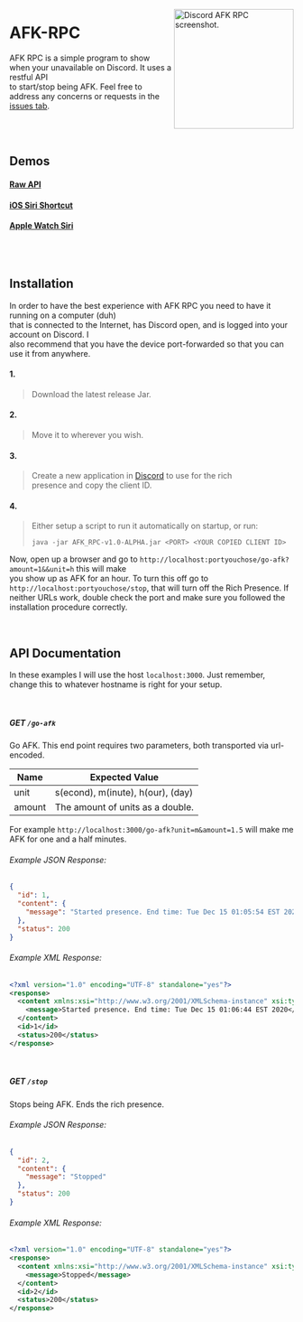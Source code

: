 <img src="https://afk.tvanderb.dev/media/Screenshot.jpeg" align="right"
     alt="Discord AFK RPC screenshot." width="212">

# AFK-RPC  

AFK RPC is a simple program to show when your unavailable on Discord. It uses a restful API  
to start/stop being AFK. Feel free to address any concerns or requests in the [issues tab](https://github.com/Tvanderb/AFK-RPC/issues).

<br />
<br />

## Demos

#### [Raw API](https://afk.tvanderb.dev/media/mov/Raw%20API%20Demo.mov)
#### [iOS Siri Shortcut](https://afk.tvanderb.dev/media/mov/iOS%20Demo.mov)
#### [Apple Watch Siri](https://afk.tvanderb.dev/media/mov/Siri%20Watch%20Demo.mov)

<br />
<br />

## Installation

In order to have the best experience with AFK RPC you need to have it running on a computer (duh)  
that is connected to the Internet, has Discord open, and is logged into your account on Discord. I  
also recommend that you have the device port-forwarded so that you can use it from anywhere.

#### **1.**

> Download the latest release Jar.

#### **2.**

> Move it to wherever you wish.

#### **3.**

> Create a new application in [Discord](https://discord.com/developers/applications) to use for the rich  
> presence and copy the client ID.

#### **4.**

> Either setup a script to run it automatically on startup, or run:
> ```
> java -jar AFK_RPC-v1.0-ALPHA.jar <PORT> <YOUR COPIED CLIENT ID>
> ```

Now, open up a browser and go to ``http://localhost:portyouchose/go-afk?amount=1&&unit=h`` this will make  
you show up as AFK for an hour. To turn this off go to ``http://localhost:portyouchose/stop``, that will turn off the Rich Presence. If neither URLs work, double check the port and make sure you followed the installation procedure correctly.

<br />

## API Documentation

In these examples I will use the host ``localhost:3000``. Just remember, change this to whatever hostname is right for your setup.

<br />

##### GET ``/go-afk``

Go AFK. This end point requires two parameters, both transported via url-encoded.

| Name   | Expected Value                     |
|--------|------------------------------------|
| unit   | s(econd), m(inute), h(our), (day)  |
| amount | The amount of units as a double.   |

For example ``http://localhost:3000/go-afk?unit=m&amount=1.5`` will make me AFK for one and a half minutes.  

###### Example JSON Response:
```json
{
  "id": 1,
  "content": {
    "message": "Started presence. End time: Tue Dec 15 01:05:54 EST 2020"
  },
  "status": 200
}
```

###### Example XML Response:
```xml
<?xml version="1.0" encoding="UTF-8" standalone="yes"?>
<response>
  <content xmlns:xsi="http://www.w3.org/2001/XMLSchema-instance" xsi:type="defaultResponse">
    <message>Started presence. End time: Tue Dec 15 01:06:44 EST 2020</message>
  </content>
  <id>1</id>
  <status>200</status>
</response>
```

<br/>

##### GET ``/stop``

Stops being AFK. Ends the rich presence.

###### Example JSON Response:
```json
{
  "id": 2,
  "content": {
    "message": "Stopped"
  },
  "status": 200
}
```

###### Example XML Response:
```xml
<?xml version="1.0" encoding="UTF-8" standalone="yes"?>
<response>
  <content xmlns:xsi="http://www.w3.org/2001/XMLSchema-instance" xsi:type="defaultResponse">
    <message>Stopped</message>
  </content>
  <id>2</id>
  <status>200</status>
</response>

```
